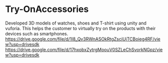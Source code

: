 # Try-OnAccessories
Developed 3D models of watches, shoes and T-shirt using unity and vuforia. This helps the customer to virtually try on the products with their devices such as smartphones.
https://drive.google.com/file/d/1I8_Qv3RWnASOkRtgZscjUjTCBoieg4RF/view?usp=drivesdk
https://drive.google.com/file/d/17hxobxZytrgMoouV0SZLeChSvorkNGpz/view?usp=drivesdk
